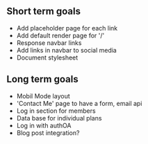 ## Short term goals
- Add placeholder page for each link
- Add default render page for '/'
- Response navbar links
- Add links in navbar to social media
- Document stylesheet

## Long term goals
- Mobil Mode layout
- 'Contact Me' page to have a form, email api
- Log in section for members
- Data base for individual plans
- Log in with authOA
- Blog post integration?
